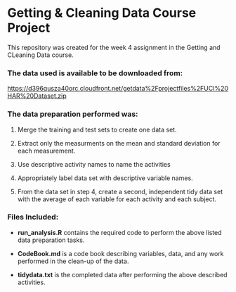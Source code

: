 # Getting & Cleaning Data Course Project

This repository was created for the week 4 assignment in the Getting and CLeaning Data course. 

### The data used is available to be downloaded from:
https://d396qusza40orc.cloudfront.net/getdata%2Fprojectfiles%2FUCI%20HAR%20Dataset.zip

### The data preparation performed was: 
 
1. Merge the training and test sets to create one data set.

2. Extract only the measurments on the mean and standard deviation for each measurement. 

3. Use descriptive activity names to name the activities

4. Appropriately label data set with descriptive variable names. 

5. From the data set in step 4, create a second, independent tidy data set with the average of each variable for each activity and each subject. 

### Files Included: 
* **run_analysis.R** contains the required code to perform the above listed data preparation tasks. 

* **CodeBook.md** is a code book describing variables, data, and any work performed in the clean-up of the data. 

* **tidydata.txt** is the completed data after performing the above described activities. 


